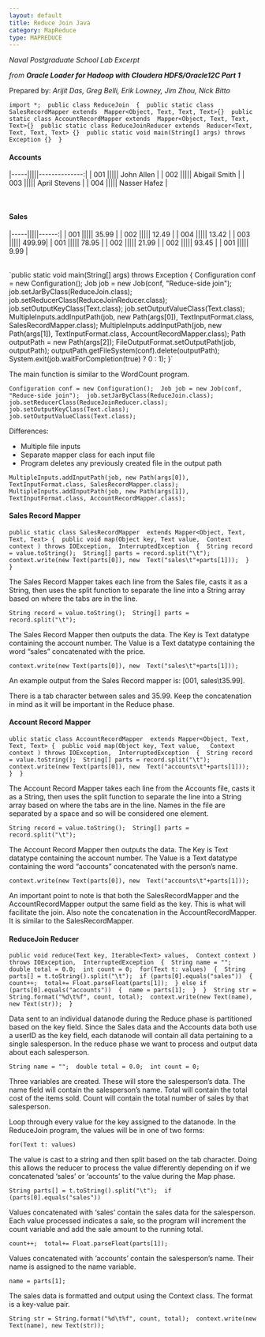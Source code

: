 ```yaml
---
layout: default
title: Reduce Join Java
category: MapReduce
type: MAPREDUCE
---
```


*Naval Postgraduate School Lab Excerpt*

*from **Oracle Loader for Hadoop with Cloudera HDFS/Oracle12C Part 1***

Prepared by: *Arijit Das, Greg Belli, Erik Lowney, Jim Zhou, Nick Bitto*

`import *; 
public class ReduceJoin 
{ 
    public static class SalesRecordMapper extends 
        Mapper<Object, Text, Text, Text>{} 
    public static class AccountRecordMapper extends 
        Mapper<Object, Text, Text, Text>{} 
    public static class ReduceJoinReducer extends 
        Reducer<Text, Text, Text, Text> {} 
    public static void main(String[] args) throws Exception {} 
}`

#### Accounts

|-----|||||--------------:| 
| 001 ||||| John Allen    |
| 002 ||||| Abigail Smith |
| 003 ||||| April Stevens |
| 004 ||||| Nasser Hafez  |

<br>

#### Sales

|-----|||||------:| 
| 001 ||||| 35.99 |
| 002 ||||| 12.49 |
| 004 ||||| 13.42 |
| 003 ||||| 499.99|
| 001 ||||| 78.95 |
| 002 ||||| 21.99 |
| 002 ||||| 93.45 |
| 001 ||||| 9.99  |

<br>
`public static void main(String[] args) throws Exception 
{ 
    Configuration conf = new Configuration(); 
    Job job = new Job(conf, "Reduce-side join"); 
    job.setJarByClass(ReduceJoin.class); 
    job.setReducerClass(ReduceJoinReducer.class); 
    job.setOutputKeyClass(Text.class); 
    job.setOutputValueClass(Text.class); 
    MultipleInputs.addInputPath(job, new Path(args[0]), 
        TextInputFormat.class, SalesRecordMapper.class); 
    MultipleInputs.addInputPath(job, new Path(args[1]), 
        TextInputFormat.class, AccountRecordMapper.class);
    Path outputPath = new Path(args[2]); 
    FileOutputFormat.setOutputPath(job, outputPath); 
    outputPath.getFileSystem(conf).delete(outputPath); 
    System.exit(job.waitForCompletion(true) ? 0 : 1); 
}`

The main function is similar to the WordCount program.

`Configuration conf = new Configuration(); 
Job job = new Job(conf, "Reduce-side join"); 
job.setJarByClass(ReduceJoin.class); 
job.setReducerClass(ReduceJoinReducer.class); 
job.setOutputKeyClass(Text.class); 
job.setOutputValueClass(Text.class);`

Differences: 

 - Multiple file inputs
 - Separate mapper class for each input file
 - Program deletes any previously created file in the output path
 
<!-- endList -->

`MultipleInputs.addInputPath(job, new Path(args[0]), 
    TextInputFormat.class, SalesRecordMapper.class); 
MultipleInputs.addInputPath(job, new Path(args[1]), 
    TextInputFormat.class, AccountRecordMapper.class);`
    
#### Sales Record Mapper

`public static class SalesRecordMapper 
    extends Mapper<Object, Text, Text, Text>
{ 
    public void map(Object key, Text value, 
        Context context ) throws IOException, 
        InterruptedException 
    { 
        String record = value.toString(); 
        String[] parts = record.split("\t"); 
        context.write(new Text(parts[0]), new 
            Text("sales\t"+parts[1])); 
    } 
}`

The Sales Record Mapper takes each line from the Sales file, casts it as a String, then uses the split function to separate the line into a String array based on where the tabs are in the line.

`String record = value.toString(); 
String[] parts = record.split("\t");`

The Sales Record Mapper then outputs the data. The Key is  Text datatype containing the account number. The Value is a Text datatype containing the word “sales” concatenated with the price.

`context.write(new Text(parts[0]), new 
    Text("sales\t"+parts[1])); `
    
An example output from the Sales Record mapper is: [001, sales\t35.99]. 

There is a tab character between sales and 35.99. Keep the concatenation in mind as it will be important in the Reduce phase.

#### Account Record Mapper

`ublic static class AccountRecordMapper 
    extends Mapper<Object, Text, Text, Text>
{ 
    public void map(Object key, Text value,  
        Context context ) throws IOException, 
        InterruptedException 
    { 
        String record = value.toString(); 
        String[] parts = record.split("\t"); 
        context.write(new Text(parts[0]), new 
            Text("accounts\t"+parts[1])); 
    } 
}`

The Account Record Mapper takes each line from the Accounts file, casts it as a String, then uses the split function to separate the line into a String array based on where the tabs are in the line. Names in the file are separated by a space and so will be considered one element.

`String record = value.toString(); 
String[] parts = record.split("\t");`

The Account Record Mapper then outputs the data. The Key is  Text datatype containing the account number. The Value is a Text datatype containing the word “accounts” concatenated with the person’s name.

`context.write(new Text(parts[0]), new 
    Text("accounts\t"+parts[1]));`
            
An important point to note is that both the SalesRecordMapper and the AccountRecordMapper output the same field as the key. This is what will facilitate the join. Also note the concatenation in the AccountRecordMapper. It is similar to the SalesRecordMapper.

#### ReduceJoin Reducer

`public void reduce(Text key, Iterable<Text> values, 
    Context context ) throws IOException, 
    InterruptedException 
{ 
    String name = ""; 
    double total = 0.0; 
    int count = 0; 
    for(Text t: values) 
    { 
        String parts[] = t.toString().split("\t"); 
        if (parts[0].equals("sales")) 
        { 
            count++; 
            total+= Float.parseFloat(parts[1]); 
        } else if (parts[0].equals("accounts")) 
        { 
            name = parts[1]; 
        } 
    } 
    String str = String.format("%d\t%f", count, total); 
    context.write(new Text(name), new Text(str)); 
}`

Data sent to an individual datanode during the Reduce phase is partitioned based on the key field. Since the Sales data and the Accounts data both use a userID as the key field, each datanode will contain all data pertaining to a single salesperson. In the reduce phase we want to process and output data about each salesperson.

`String name = ""; 
double total = 0.0; 
int count = 0;`

 Three variables are created. These will store the salesperson’s data. The name field will contain the salesperson’s name. Total will contain the total cost of the items sold. Count will contain the total number of sales by that salesperson.

Loop through every value for the key assigned to the datanode. In the ReduceJoin program, the values will be in one of two forms:

`for(Text t: values)`

The value is cast to a string and then split based on the tab character. Doing this allows the reducer to process the value differently depending on if we concatenated ‘sales’ or ‘accounts’ to the value during the Map phase.

`String parts[] = t.toString().split("\t"); 
if (parts[0].equals("sales"))`

Values concatenated with ‘sales’ contain the sales data for the salesperson. Each value processed indicates a sale, so the program will increment the count variable and add the sale amount to the running total.

`count++; 
total+= Float.parseFloat(parts[1]);`

Values concatenated with ‘accounts’ contain the salesperson’s name. Their name is assigned to the name variable.

`name = parts[1];`

The sales data is formatted and output using the Context class. The format is a key-value pair.

`String str = String.format("%d\t%f", count, total); 
context.write(new Text(name), new Text(str));` 